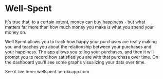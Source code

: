 # Well-Spent

It's true that, to a certain extent, money can buy happiness - but what matters far more than how much money you make is what you spend your money on.

Well Spent allows you to track how happy your purchases are really making you and teaches you about the relationship between your purchases and your happiness. The app allows you to log your purchases, and then it will prompt you to record how satisfied you are with that purchase over time. On the dashboard you'll see some graphs visualizing your data over time.

See it live here: wellspent.herokuapp.com
